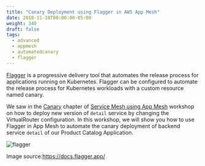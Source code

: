 ```yaml
---
title: "Canary Deployment using Flagger in AWS App Mesh"
date: 2018-11-18T00:00:00-05:00
weight: 340
draft: false
tags:
  - advanced
  - appmesh
  - automatedcanary
  - flagger
---
```


[Flagger](https://docs.flagger.app/) is a progressive delivery tool that automates the release process for applications running on Kubernetes. Flagger can be configured to automate the release process for Kubernetes workloads with a custom resource named canary.

We saw in the [Canary](/advanced/330_servicemesh_using_appmesh/canary_deployment/) chapter of [Service Mesh using App Mesh](/advanced/330_servicemesh_using_appmesh/) workshop on how to deploy new version of `detail` service by changing the VirtualRouter configuration. In this workshop, we will show you how to use Flagger in App Mesh to automate the canary deployment of backend service `detail` of our Product Catalog Application.

![flagger](/images/app_mesh_flagger/flagger.png)

Image source:https://docs.flagger.app/